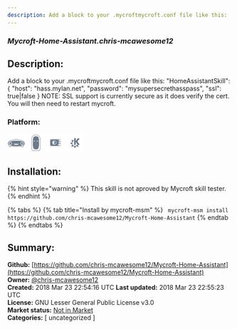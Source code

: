 ```yaml
---
description: Add a block to your .mycroftmycroft.conf file like this:
---
```


### _Mycroft-Home-Assistant.chris-mcawesome12_  
## Description:  
Add a block to your .mycroftmycroft.conf file like this:
"HomeAssistantSkill": {
"host": "hass.mylan.net",
"password": "mysupersecrethasspass",
"ssl": true|false
}
NOTE: SSL support is currently secure as it does verify the cert.
You will then need to restart mycroft.  
  
### Platform:  
 ![Mark I](../.gitbook/assets/mark-1-icon.png)  ![Mark II](../.gitbook/assets/mark-2-icon.png)  ![Picroft](../.gitbook/assets/picroft-icon.png)  ![plasmoid](../.gitbook/assets/kde.png)   
## Installation:  
{% hint style="warning" %}
This skill is not aproved by Mycroft skill tester.
{% endhint %}
    
{% tabs %}
{% tab title="Install by mycroft-msm" %}
``` mycroft-msm install https://github.com/chris-mcawesome12/Mycroft-Home-Assistant```
{% endtab %}
  {% endtabs %}
    
## Summary:  
**Github:** [https://github.com/chris-mcawesome12/Mycroft-Home-Assistant](https://github.com/chris-mcawesome12/Mycroft-Home-Assistant)  
**Owner:** [@chris-mcawesome12](https://github.com/chris-mcawesome12)  
**Created:** 2018 Mar 23 22:54:16 UTC  **Last updated:** 2018 Mar 23 22:55:23 UTC  
**License:** GNU Lesser General Public License v3.0  
**Market status:** [Not in Market](https://market.mycroft.ai/skill/)  
**Categories:** [ uncategorized ]   

